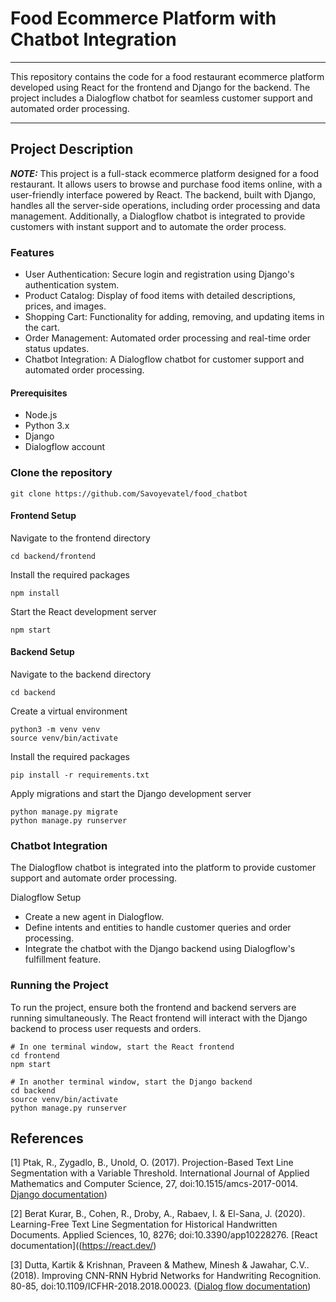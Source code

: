 # Food Ecommerce Platform with Chatbot Integration
***
This repository contains the code for a food restaurant ecommerce platform developed using React for the frontend and Django for the backend. The project includes a Dialogflow chatbot for seamless customer 
support and automated order processing.

***

## Project Description
**_NOTE:_** This project is a full-stack ecommerce platform designed for a food restaurant. It allows users to browse and purchase food items online, with a user-friendly interface powered by React. 
The backend, built with Django, handles all the server-side operations, including order processing and data management. Additionally, a Dialogflow chatbot is integrated to provide customers with instant support and to automate the order process.

### Features
* User Authentication: Secure login and registration using Django's authentication system.
* Product Catalog: Display of food items with detailed descriptions, prices, and images.
* Shopping Cart: Functionality for adding, removing, and updating items in the cart.
* Order Management: Automated order processing and real-time order status updates.
* Chatbot Integration: A Dialogflow chatbot for customer support and automated order processing.

#### Prerequisites
* Node.js
* Python 3.x
* Django
* Dialogflow account



### Clone the repository
```
git clone https://github.com/Savoyevatel/food_chatbot
```
#### Frontend Setup

Navigate to the frontend directory

```
cd backend/frontend
```

Install the required packages
```
npm install
```

Start the React development server
```
npm start
```

#### Backend Setup

Navigate to the backend directory

```
cd backend
```

Create a virtual environment

```
python3 -m venv venv
source venv/bin/activate
```

Install the required packages
```
pip install -r requirements.txt
```

Apply migrations and start the Django development server
```
python manage.py migrate
python manage.py runserver
```

### Chatbot Integration

The Dialogflow chatbot is integrated into the platform to provide customer support and automate order processing.

Dialogflow Setup
* Create a new agent in Dialogflow.
* Define intents and entities to handle customer queries and order processing.
* Integrate the chatbot with the Django backend using Dialogflow's fulfillment feature.
### Running the Project
To run the project, ensure both the frontend and backend servers are running simultaneously. The React frontend will interact with the Django backend to process user requests and orders.
```
# In one terminal window, start the React frontend
cd frontend
npm start

# In another terminal window, start the Django backend
cd backend
source venv/bin/activate
python manage.py runserver
```





## References
<a id="1">[1]</a>
Ptak, R., Zygadlo, B., Unold, O. (2017). Projection-Based Text Line Segmentation with a Variable
Threshold.
International Journal of Applied Mathematics and Computer Science, 27, doi:10.1515/amcs-2017-0014.
[Django documentation](https://docs.djangoproject.com/en/3.2/))

<a id="2">[2]</a>
Berat Kurar, B., Cohen, R., Droby, A., Rabaev, I. & El-Sana, J. (2020). Learning-Free Text Line Segmentation for Historical
Handwritten Documents.
Applied Sciences, 10, 8276; doi:10.3390/app10228276.
[React documentation]((https://react.dev/)

<a id="3">[3]</a>
Dutta, Kartik & Krishnan, Praveen & Mathew, Minesh & Jawahar, C.V.. (2018). Improving CNN-RNN Hybrid Networks for Handwriting Recognition.
80-85, doi:10.1109/ICFHR-2018.2018.00023.
([Dialog flow documentation](https://cloud.google.com/dialogflow/docs/))
